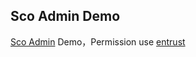 ## Sco Admin Demo

[Sco Admin](https://github.com/ScoLib/admin "Sco Admin") Demo，Permission use [entrust](https://github.com/ScoLib/entrust)

